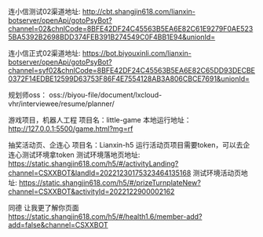 连小信测试02渠道地址:
http://cbt.shangjin618.com/lianxin-botserver/openApi/gotoPsyBot?channel=02&chnlCode=8BFE42DF24C45563B5EA6E82C61E9279F0AE5235BA5392B2698BDD374FEB391B274549C0F4BB1E94&unionId=

连小信正式02渠道地址:
https://bot.biyouxinli.com/lianxin-botserver/openApi/gotoPsyBot?channel=syf02&chnlCode=8BFE42DF24C45563B5EA6E82C65DD93DECBE0372F14EDBE12599D63753F86F4E7554128AB3A806CBCE7691&unionId=

规划师oss： oss://biyou-file/document/lxcloud-vhr/interviewee/resume/planner/


游戏项目，机器人工程
项目名：little-game
本地运行地址：http://127.0.0.1:5500/game.html?mg=rf


抽奖活动页、企连心
项目名：Lianxin-h5
运行活动页项目需要token，可以去企连心测试环境拿token
测试环境落地页地址: https://static.shangjin618.com/h5/#/activityLanding?channel=CSXXBOT&landId=20221230175323464135168
测试环境活动页地址: https://static.shangjin618.com/h5/#/prizeTurnplateNew?channel=CSXXBOT&activityId=2022122900002162


同德
让我更了解你页面 https://static.shangjin618.com/h5/#/health1.6/member-add?add=false&channel=CSXXBOT